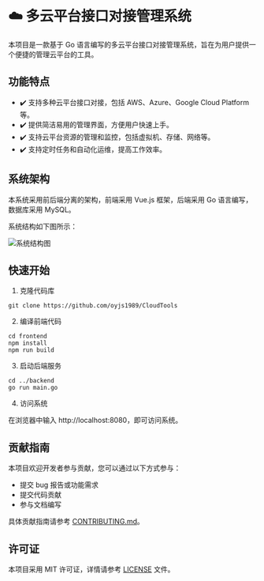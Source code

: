 # :cloud: 多云平台接口对接管理系统

本项目是一款基于 Go 语言编写的多云平台接口对接管理系统，旨在为用户提供一个便捷的管理云平台的工具。

## 功能特点

- :heavy_check_mark: 支持多种云平台接口对接，包括 AWS、Azure、Google Cloud Platform 等。
- :heavy_check_mark: 提供简洁易用的管理界面，方便用户快速上手。
- :heavy_check_mark: 支持云平台资源的管理和监控，包括虚拟机、存储、网络等。
- :heavy_check_mark: 支持定时任务和自动化运维，提高工作效率。

## 系统架构

本系统采用前后端分离的架构，前端采用 Vue.js 框架，后端采用 Go 语言编写，数据库采用 MySQL。

系统结构如下图所示：

![系统结构图](./images/structure.png)

## 快速开始

1. 克隆代码库

```shell
git clone https://github.com/oyjs1989/CloudTools
```

2. 编译前端代码

```shell
cd frontend
npm install
npm run build
```

3. 启动后端服务

```shell
cd ../backend
go run main.go
```

4. 访问系统

在浏览器中输入 http://localhost:8080，即可访问系统。

## 贡献指南

本项目欢迎开发者参与贡献，您可以通过以下方式参与：

- 提交 bug 报告或功能需求
- 提交代码贡献
- 参与文档编写

具体贡献指南请参考 [CONTRIBUTING.md](./CONTRIBUTING.md)。

## 许可证

本项目采用 MIT 许可证，详情请参考 [LICENSE](./LICENSE) 文件。